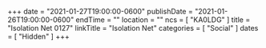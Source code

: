+++
date = "2021-01-27T19:00:00-0600"
publishDate = "2021-01-26T19:00:00-0600"
endTime = ""
location = ""
ncs = [ "KA0LDG" ]
title = "Isolation Net 0127"
linkTitle = "Isolation Net"
categories = [ "Social" ]
dates = [ "Hidden" ]
+++
